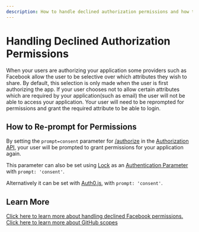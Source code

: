 ```yaml
---
description: How to handle declined authorization permissions and how to reprompt for these permissions.
---
```


# Handling Declined Authorization Permissions

When your users are authorizing your application some providers such as Facebook allow the user to be selective over which attributes they wish to share. By default, this selection is only made when the user is first authorizing the app. If your user chooses not to allow certain attributes which are required by your application(such as email) the user will not be able to access your application. Your user will need to be reprompted for permissions and grant the required attribute to be able to login.

## How to Re-prompt for Permissions

By setting the `prompt=consent` parameter for [/authorize](/api/authentication/reference#social) in the [Authorization API](/api/authentication), your user will be prompted to grant permissions for your application again.

This parameter can also be set using [Lock](/libraries/lock) as an [Authentication Parameter](/libraries/lock/sending-authentication-parameters) with `prompt: 'consent'`.

Alternatively it can be set with [Auth0.js](https://github.com/auth0/auth0.js), with `prompt: 'consent'`.

## Learn More

[Click here to learn more about handling declined Facebook permissions.](https://developers.facebook.com/docs/facebook-login/handling-declined-permissions)
[Click here to learn more about GitHub scopes](https://developer.github.com/v3/oauth/#scopes)
